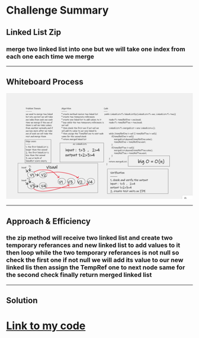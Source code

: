 # Challenge Summary
## Linked List Zip
### merge two linked list into one but we will take one index from each one each time we merge
---

## Whiteboard Process
![Linked List Insertions](../asset/zip.png)

---
## Approach & Efficiency
### the zip method will  receive two linked list and create two temporary referances and new linked list to add values to it then  loop while the two temporary referances is not null so check the first one if not null we will add its value to our new linked lis then assign the TempRef one to next node same for the second check finally return merged linked list

---

## Solution
# [Link to my code ](https://github.com/hashem98/data-structures-and-algorithms/tree/main/Java/linkedlist)